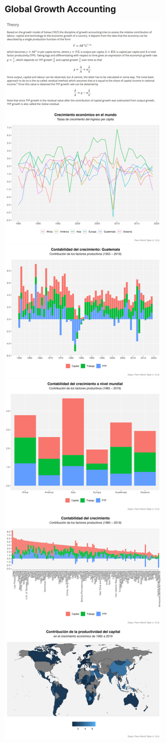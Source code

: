# Global Growth Accounting
![](Plots/Solow.png)
![](Plots/Plot1.png)
![](Plots/Plot2.png)
![](Plots/Plot3.png)
![](Plots/Plot4.png)
![](Plots/Plot5.png)
